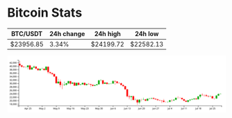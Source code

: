 # Bitcoin Stats

BTC/USDT|24h change|24h high|24h low|
|---|---|---|---|
|$23956.85|3.34%|$24199.72|$22582.13|

<img src="./chart.svg">
